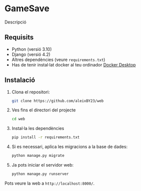 # GameSave

Descripció

## Requisits

- Python (versió 3.10)
- Django (versió 4.2)
- Altres dependències (veure `requirements.txt`)
- Has de tenir instal·lat docker al teu ordinador [Docker Desktop](https://docs.docker.com/get-docker/)
## Instalació

1. Clona el repositori:
   ```bash
   git clone https://github.com/aleixBY23/web

2. Ves fins el directori del projecte
   ```bash
   cd web
   
3. Instal·la les dependències
   ```bash
   pip install -r requirements.txt
   
4. Si es necessari, aplica les migracions a la base de dades:
   ```bash
   python manage.py migrate
   
5. Ja pots iniciar el servidor web:
   ```bash
   python manage.py runserver

Pots veure la web a  `http://localhost:8000/`.